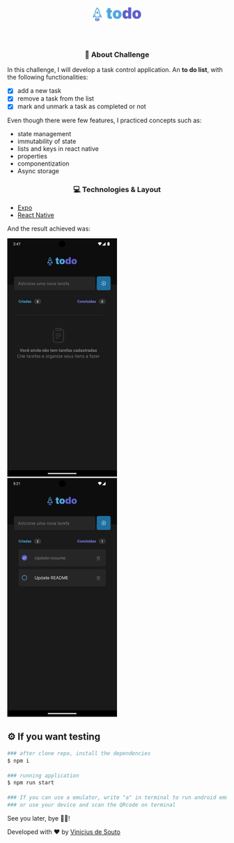 <h1 align="center">
  <img alt="to do" title="to do" src="./src/assets/logo.png" />
</h1>

<br />

<h3 align="center">
  🎯 About Challenge 
</h3>

In this challenge, I will develop a task control application. An **to do list**, with the following functionalities:

- [x] add a new task
- [x] remove a task from the list
- [x] mark and unmark a task as completed or not

Even though there were few features, I practiced concepts such as:

- state management
- immutability of state
- lists and keys in react native
- properties
- componentization
- Async storage
  
<h3 align="center">
  💻 Technologies & Layout
</h3>

- [Expo](https://expo.dev/)
- [React Native](https://reactnative.dev/)

And the result achieved was:

<p>
  <img alt="Task list void" src="./src/assets/task-list-void.png" width="50%" />
  <img alt="Task list" src="./src/assets/task-list.png" width="50%" />
</p>

## :gear: If you want testing

```bash
### after clone repo, install the dependencies
$ npm i

### running application
$ npm run start

### If you can use a emulator, write "a" in terminal to run android emulator
### or use your device and scan the QRcode on terminal
```
See you later, bye 👋🏻!

Developed with ❤️ by [Vinicius de Souto](https://github.com/soutovnc)



